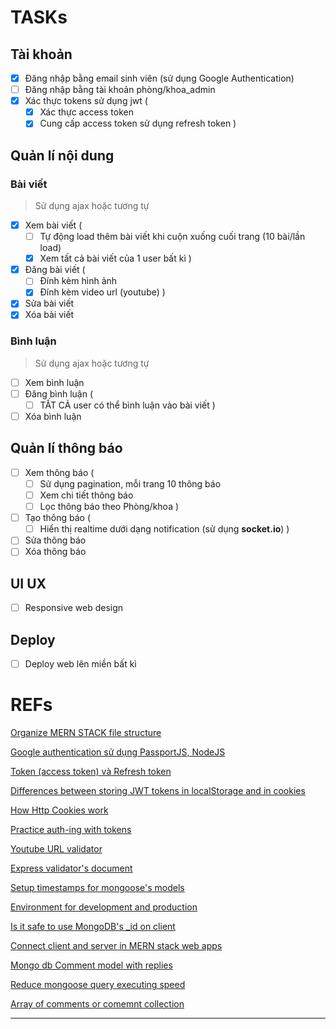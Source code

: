 # TASKs

## Tài khoản

- [x] Đăng nhập bằng email sinh viên (sử dụng Google Authentication) 
- [ ] Đăng nhập bằng tài khoản phòng/khoa_admin 
- [x] Xác thực tokens sử dụng jwt (
	- [x] Xác thực access token
	- [x] Cung cấp access token sử dụng refresh token
)

## Quản lí nội dung

### Bài viết
> Sử dụng ajax hoặc tương tự

- [x] Xem bài viết (
	- [ ] Tự động load thêm bài viết khi cuộn xuống cuối trang (10 bài/lần load)
	- [x] Xem tất cả bài viết của 1 user bất kì
)
- [x] Đăng bài viết (
	- [ ] Đính kèm hình ảnh
	- [x] Đính kèm video url (youtube)
)
- [x] Sửa bài viết
- [x] Xóa bài viết

### Bình luận
> Sử dụng ajax hoặc tương tự

- [ ] Xem bình luận
- [ ] Đăng bình luận (
	- [ ] TẤT CẢ user có thể bình luận vào bài viết
)
- [ ] Xóa bình luận

## Quản lí thông báo

- [ ] Xem thông báo (
	- [ ] Sử dụng pagination, mỗi trang 10 thông báo
	- [ ] Xem chi tiết thông báo
	- [ ] Lọc thông báo theo Phòng/khoa
)
- [ ] Tạo thông báo (
	- [ ] Hiển thị realtime dưới dạng notification (sử dụng **socket.io**)
)
- [ ] Sửa thông báo
- [ ] Xóa thông báo

## UI UX

- [ ] Responsive web design

## Deploy

- [ ] Deploy web lên miền bất kì

# REFs

[Organize MERN STACK file structure](https://stackoverflow.com/questions/51126472/how-to-organise-file-structure-of-backend-and-frontend-in-mern)

[Google authentication sử dụng PassportJS, NodeJS](https://viblo.asia/p/authentication-with-google-oauth-using-nodejs-passportjs-mongodb-gAm5yqAV5db)

[Token (access token) và Refresh token](https://auth0.com/blog/refresh-tokens-what-are-they-and-when-to-use-them/)

[Differences between storing JWT tokens in localStorage and in cookies](https://stormpath.com/blog/where-to-store-your-jwts-cookies-vs-html5-web-storage)

[How Http Cookies work](https://stackoverflow.com/questions/6922145/what-is-the-difference-between-server-side-cookie-and-client-side-cookie)

[Practice auth-ing with tokens](https://anonystick.com/blog-developer/json-web-token-jwt-thuc-hanh-su-dung-refresh-token-khi-token-het-han-voi-nodejs-va-express-js-2020071649665528)

[Youtube URL validator](https://stackoverflow.com/questions/2964678/jquery-youtube-url-validation-with-regex)

[Express validator's document](https://express-validator.github.io/docs/index.html)

[Setup timestamps for mongoose's models](https://masteringjs.io/tutorials/mongoose/timestamps)

[Environment for development and production](https://stackoverflow.com/questions/55406055/toggle-between-multiple-env-files-like-env-development-with-node-js)

[Is it safe to use MongoDB's _id on client](https://www.reddit.com/r/mongodb/comments/hmav7b/is_it_safe_to_use_mongodbs_id_on_the_frontend/)

[Connect client and server in MERN stack web apps](https://wookenstein.medium.com/mern-full-stack-tutorial-2020-part-3-connect-frontend-backend-afefb8dc1b42)

[Mongo db Comment model with replies](https://stackoverflow.com/questions/51118842/mongodb-comments-replies-database-analysis)

[Reduce mongoose query executing speed](https://anonystick.com/blog-developer/mongodb-query-tu-595-seconds-xuong-03-seconds-2021060897018563)

[Array of comments or comemnt collection](https://www.mongodb.com/t/build-a-schema-for-post-and-comments-array-of-comments-objectid-or-post-objectid-in-each-comment/108632)
****